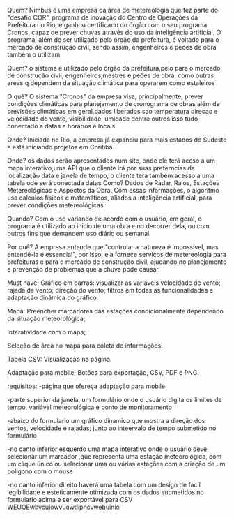 Quem?
Nimbus é uma empresa da área de metereologia que fez parte do "desafio COR", programa de inovação do Centro de Operações da Prefeitura do Rio, e ganhou certificado do órgão com o seu programa Cronos, capaz de prever chuvas através do uso da inteligência artificial.
O programa, além de ser utilizado pelo órgão da prefeitura, é voltado para o mercado de construção civil, sendo assim, engenheiros e peões de obra também o utilizam.

Quem?
o sistema é utilizado pelo órgão da prefeitura,pelo para o mercado de construção civil, engenheiros,mestres e peões de obra, como outras areas q dependem da situação climática para operarem como estaleiros 


O quê?
O sistema "Cronos" da empresa visa, principalmente, prever condições climáticas para planejamento de cronograma de obras além de previsões climáticas em geral.dados liberados sao temperatura direcao e velocidade do vento, visibilidade, umidade dentre outros isso tudo conectado a datas e horários e locais

Onde?
Iniciada no Rio, a empresa já expandiu para mais estados do Sudeste e está iniciando projetos em Coritiba.

Onde?
os dados serão apresentados num site, onde ele terá aceso a um mapa interativo,uma API que o cliente irá por suas preferncias de localização data e janela de tempo, o cliente tera também acesso a uma tabela ode será conectada datas 
Como?
Dados de Radar, Raios, Estações Metereológicas e Aspectos da Obra. Com essas informações, o algoritmo usa calculos fisicos e matemáticos, aliados a inteligência artificial, para prever condições metereológicas.

Quando?
Com o uso variando de acordo com o usuário, em geral, o programa é utilizado ao inicio de uma obra e no decorrer dela, ou com outros fins que demandem uso diário ou semanal.

Por quê?
A empresa entende que "controlar a natureza é impossível, mas entendê-la é essencial", por isso, ela fornece serviços de metereologia para prefeituras e para o mercado de construção civil, ajudando no planejamento e prevenção de problemas que a chuva pode causar.

Must have:
Gráfico em barras:
visualizar as variáveis velocidade de vento; rajada de vento; direção do vento; filtros em todas as funcionalidades e adaptação dinâmica do gráfico.

Mapa:
Preencher marcadores das estações condicionalmente dependendo da situação meteorológica;

Interatividade com o mapa;

Seleção de área no mapa para coleta de informações.

Tabela CSV:
Visualização na página.

Adaptação para mobile;
Botões para exportação, CSV, PDF e PNG.

requisitos:
-página que ofereça adaptação para mobile

-parte superior da janela, um formulário onde o usuário digita os limites de tempo, variável meteorológica e ponto de monitoramento

-abaixo do formulario um gráfico dinamico que mostra a direção dos ventos, velocidade e rajadas; junto ao inteervalo de tempo submetido no formulário

-no canto inferior esquerdo uma mapa interativo onde o usuário deve selecionar um marcador ,que representa uma estação meteorológica, com um clique único ou selecionar uma ou várias estações com a criação de um polígono com o mouse

-no canto inferior direito haverá uma tabela com um design de facil legibilidade e esteticamente otimizada com os dados submetidos no formulario acima e ser exportável para CSV WEUOEwbvcuiowvuowdipncvwebuinio
